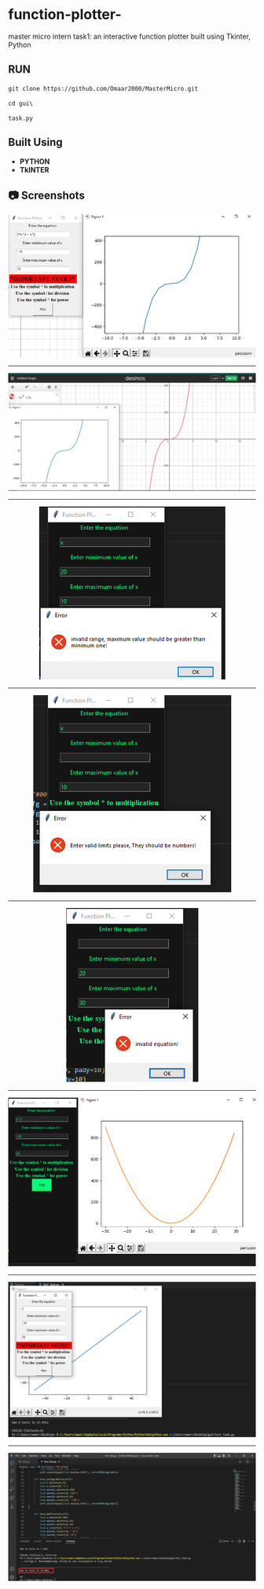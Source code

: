# function-plotter-

master micro intern task1: an interactive function plotter built using Tkinter, Python

##  RUN <a name = "Install"></a>

```
git clone https://github.com/Omaar2000/MasterMicro.git
```
```
cd gui\
```
```
task.py
```

##  Built Using <a name = "tech"></a>

- **PYTHON**
- **TkINTER**




## 📷 Screenshots
 <div name="Screenshots" align="center">                     
 <img title="" src="gui/screenShots/s1.PNG" alt="s1" width=""></a> 
 <hr>                                                        
 <img title="" src="gui/screenShots/s2.PNG" alt="s2" width=""></a>
 <hr>                                                        
 <img title="" src="gui/screenShots/s3.PNG" alt="s3" width=""></a> 
 <hr>                                                        
 <img title="" src="gui/screenShots/s4.PNG" alt="s4" width=""></a> 
 <hr>                                                        
 <img title="" src="gui/screenShots/s5.PNG" alt="s5" width=""></a> 
 <hr>                                                        
 <img title="" src="gui/screenShots/s6.PNG" alt="s6" width=""></a> 
 <hr>                                                        
 <img title="" src="gui/screenShots/test1.PNG" alt="test1" width=""></a> 
 <hr>                                                        
 <img title="" src="gui/screenShots/test2.png" alt="test2" width=""></a> 
 </div>
